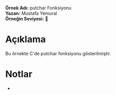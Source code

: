 **Örnek Adı:** putchar Fonksiyonu <br>
**Yazan:** Mustafa Yemural <br>
**Örneğin Seviyesi:** :large_blue_circle: <br>
# Açıklama #
<p>Bu örnekte C'de putchar fonksiyonu gösterilmiştir.</p>

# Notlar #
- 
